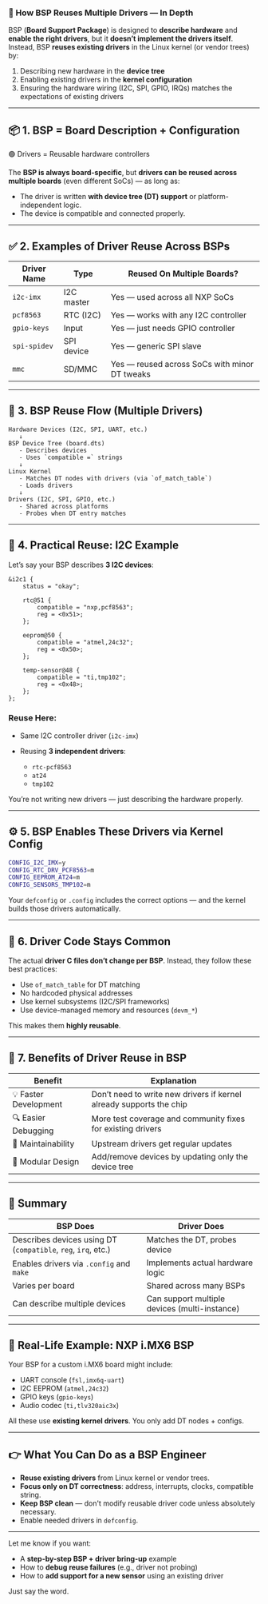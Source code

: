 ### 🔄 How BSP Reuses Multiple Drivers — In Depth

BSP (**Board Support Package**) is designed to **describe hardware** and **enable the right drivers**, but it **doesn’t implement the drivers itself**. Instead, BSP **reuses existing drivers** in the Linux kernel (or vendor trees) by:

1. Describing new hardware in the **device tree**
2. Enabling existing drivers in the **kernel configuration**
3. Ensuring the hardware wiring (I2C, SPI, GPIO, IRQs) matches the expectations of existing drivers

---

## 📦 1. BSP = Board Description + Configuration

🟢 Drivers = Reusable hardware controllers

The **BSP is always board-specific**, but **drivers can be reused across multiple boards** (even different SoCs) — as long as:

* The driver is written **with device tree (DT) support** or platform-independent logic.
* The device is compatible and connected properly.

---

## ✅ 2. Examples of Driver Reuse Across BSPs

| Driver Name  | Type       | Reused On Multiple Boards?                    |
| ------------ | ---------- | --------------------------------------------- |
| `i2c-imx`    | I2C master | Yes — used across all NXP SoCs                |
| `pcf8563`    | RTC (I2C)  | Yes — works with any I2C controller           |
| `gpio-keys`  | Input      | Yes — just needs GPIO controller              |
| `spi-spidev` | SPI device | Yes — generic SPI slave                       |
| `mmc`        | SD/MMC     | Yes — reused across SoCs with minor DT tweaks |

---

## 🧩 3. BSP Reuse Flow (Multiple Drivers)

```text
Hardware Devices (I2C, SPI, UART, etc.)
   ↓
BSP Device Tree (board.dts)
   - Describes devices
   - Uses `compatible =` strings
   ↓
Linux Kernel
   - Matches DT nodes with drivers (via `of_match_table`)
   - Loads drivers
   ↓
Drivers (I2C, SPI, GPIO, etc.)
   - Shared across platforms
   - Probes when DT entry matches
```

---

## 🧬 4. Practical Reuse: I2C Example

Let’s say your BSP describes **3 I2C devices**:

```dts
&i2c1 {
    status = "okay";

    rtc@51 {
        compatible = "nxp,pcf8563";
        reg = <0x51>;
    };

    eeprom@50 {
        compatible = "atmel,24c32";
        reg = <0x50>;
    };

    temp-sensor@48 {
        compatible = "ti,tmp102";
        reg = <0x48>;
    };
};
```

### Reuse Here:

* Same I2C controller driver (`i2c-imx`)
* Reusing **3 independent drivers**:

  * `rtc-pcf8563`
  * `at24`
  * `tmp102`

You’re not writing new drivers — just describing the hardware properly.

---

## ⚙️ 5. BSP Enables These Drivers via Kernel Config

```bash
CONFIG_I2C_IMX=y
CONFIG_RTC_DRV_PCF8563=m
CONFIG_EEPROM_AT24=m
CONFIG_SENSORS_TMP102=m
```

Your `defconfig` or `.config` includes the correct options — and the kernel builds those drivers automatically.

---

## 📁 6. Driver Code Stays Common

The actual **driver C files don’t change per BSP**. Instead, they follow these best practices:

* Use `of_match_table` for DT matching
* No hardcoded physical addresses
* Use kernel subsystems (I2C/SPI frameworks)
* Use device-managed memory and resources (`devm_*`)

This makes them **highly reusable**.

---

## 🔄 7. Benefits of Driver Reuse in BSP

| Benefit               | Explanation                                                         |
| --------------------- | ------------------------------------------------------------------- |
| 💡 Faster Development | Don’t need to write new drivers if kernel already supports the chip |
| 🔍 Easier Debugging   | More test coverage and community fixes for existing drivers         |
| 🔄 Maintainability    | Upstream drivers get regular updates                                |
| 🔌 Modular Design     | Add/remove devices by updating only the device tree                 |

---

## 🧠 Summary

| BSP Does                                                      | Driver Does                                   |
| ------------------------------------------------------------- | --------------------------------------------- |
| Describes devices using DT (`compatible`, `reg`, `irq`, etc.) | Matches the DT, probes device                 |
| Enables drivers via `.config` and `make`                      | Implements actual hardware logic              |
| Varies per board                                              | Shared across many BSPs                       |
| Can describe multiple devices                                 | Can support multiple devices (multi-instance) |

---

## 🚀 Real-Life Example: NXP i.MX6 BSP

Your BSP for a custom i.MX6 board might include:

* UART console (`fsl,imx6q-uart`)
* I2C EEPROM (`atmel,24c32`)
* GPIO keys (`gpio-keys`)
* Audio codec (`ti,tlv320aic3x`)

All these use **existing kernel drivers**. You only add DT nodes + configs.

---

## 👉 What You Can Do as a BSP Engineer

* **Reuse existing drivers** from Linux kernel or vendor trees.
* **Focus only on DT correctness**: address, interrupts, clocks, compatible string.
* **Keep BSP clean** — don't modify reusable driver code unless absolutely necessary.
* Enable needed drivers in `defconfig`.

---

Let me know if you want:

* A **step-by-step BSP + driver bring-up** example
* How to **debug reuse failures** (e.g., driver not probing)
* How to **add support for a new sensor** using an existing driver

Just say the word.

